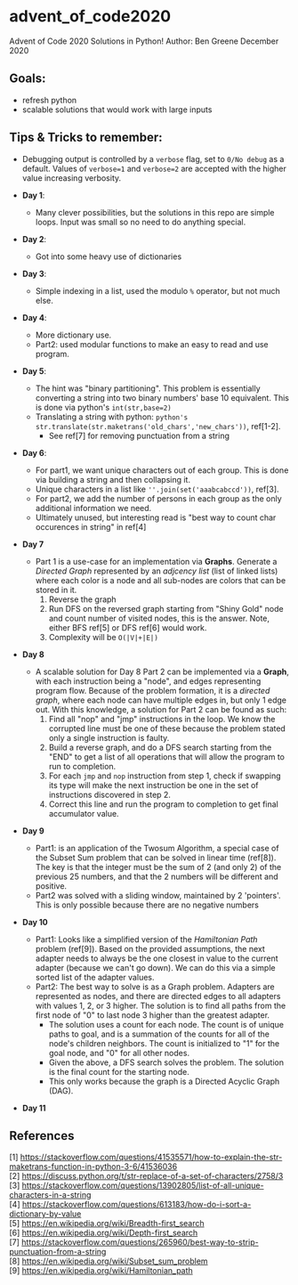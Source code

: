 # advent_of_code2020
Advent of Code 2020 Solutions in Python!
Author: Ben Greene
December 2020

## Goals:
- refresh python
- scalable solutions that would work with large inputs

## Tips & Tricks to remember:

- Debugging output is controlled by a `verbose` flag, set to `0/No debug` as a default. Values of `verbose=1` and `verbose=2` are accepted with the higher value increasing verbosity.

- **Day 1**:
  - Many clever possibilities, but the solutions in this repo are simple loops. Input was small so no need to do anything special.
- **Day 2**:
  - Got into some heavy use of dictionaries
- **Day 3**:
  - Simple indexing in a list, used the modulo `%` operator, but not much else.
- **Day 4**:
  - More dictionary use. 
  - Part2: used modular functions to make an easy to read and use program.
- **Day 5**: 
  - The hint was "binary partitioning". This problem is essentially converting a string into two binary numbers' base 10 equivalent. This is done via python's `int(str,base=2)`
  - Translating a string with python: ```python's str.translate(str.maketrans('old_chars','new_chars'))```, ref[1-2].
    - See ref[7] for removing punctuation from a string
- **Day 6**:
  - For part1, we want unique characters out of each group. This is done via building a string and then collapsing it.
  - Unique characters in a list like `''.join(set('aaabcabccd'))`, ref[3].
  - For part2, we add the number of persons in each group as the only additional information we need. 
  - Ultimately unused, but interesting read is "best way to count char occurences in string" in ref[4]
- **Day 7**
  - Part 1 is a use-case for an implementation via **Graphs**. Generate a *Directed Graph* represented by an *adjcency list* (list of linked lists) where each color is a node and all sub-nodes are colors that can be stored in it. 
  	1. Reverse the graph
  	2. Run DFS on the reversed graph starting from "Shiny Gold" node and count number of visited nodes, this is the answer. Note, either BFS ref[5] or DFS ref[6] would work.
    3. Complexity will be `O(|V|+|E|)`
- **Day 8**
  - A scalable solution for Day 8 Part 2 can be implemented via a **Graph**, with each instruction being a "node", and edges representing program flow. Because of the problem formation, it is a *directed graph*, where each node can have multiple edges in, but only 1 edge out. With this knowledge, a solution for Part 2 can be found as such:
    1. Find all "nop" and "jmp" instructions in the loop. We know the corrupted line must be one of these because the problem stated only a single instruction is faulty.
    2. Build a reverse graph, and do a DFS search starting from the "END" to get a list of all operations that will allow the program to run to completion.
    3. For each `jmp` and `nop` instruction from step 1, check if swapping its type will make the next instruction be one in the set of instructions discovered in step 2. 
    4. Correct this line and run the program to completion to get final accumulator value.
- **Day 9**
  - Part1: is an application of the Twosum Algorithm, a special case of the Subset Sum problem that can be solved in linear time (ref[8]). The key is that the integer must be the sum of 2 (and only 2) of the previous 25 numbers, and that the 2 numbers will be different and positive.
  - Part2 was solved with a sliding window, maintained by 2 'pointers'. This is only possible because there are no negative numbers
- **Day 10**
  - Part1: Looks like a simplified version of the *Hamiltonian Path* problem (ref[9]). Based on the provided assumptions, the next adapter needs to always be the one closest in value to the current adapter (because we can't go down). We can do this via a simple sorted list of the adapter values.
  - Part2: The best way to solve is as a Graph problem. Adapters are represented as nodes, and there are directed edges to all adapters with values 1, 2, or 3 higher. The solution is to find all paths from the first node of "0" to last node 3 higher than the greatest adapter. 
    - The solution uses a count for each node. The count is of unique paths to goal, and is a summation of the counts for all of the node's children neighbors. The count is initialized to "1" for the goal node, and "0" for all other nodes.
    - Given the above, a DFS search solves the problem. The solution is the final count for the starting node.
    - This only works because the graph is a Directed Acyclic Graph (DAG).
- **Day 11**

## References
[1] https://stackoverflow.com/questions/41535571/how-to-explain-the-str-maketrans-function-in-python-3-6/41536036  
[2] https://discuss.python.org/t/str-replace-of-a-set-of-characters/2758/3  
[3] https://stackoverflow.com/questions/13902805/list-of-all-unique-characters-in-a-string  
[4] https://stackoverflow.com/questions/613183/how-do-i-sort-a-dictionary-by-value  
[5] https://en.wikipedia.org/wiki/Breadth-first_search  
[6] https://en.wikipedia.org/wiki/Depth-first_search  
[7] https://stackoverflow.com/questions/265960/best-way-to-strip-punctuation-from-a-string  
[8] https://en.wikipedia.org/wiki/Subset_sum_problem  
[9] https://en.wikipedia.org/wiki/Hamiltonian_path  

